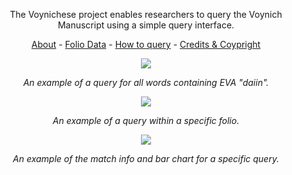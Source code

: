 <p align='center'>The Voynichese project enables researchers to query the Voynich Manuscript using a simple query interface.</p>

<p align='center'><a href='https://github.com/voynichese/voynichese/blob/wiki/About.md'>About</a> - <a href='https://github.com/voynichese/voynichese/blob/wiki/DataSets.md'>Folio Data</a> - <a href='https://github.com/voynichese/voynichese/blob/wiki/QueryBasics.md'>How to query</a> - <a href='https://github.com/voynichese/voynichese/blob/wiki/CreditsAndCopyright.md'>Credits &amp; Coypright</a></p>

<p align='center'>
<a href='http://www.voynichese.com/#/all:daiin/0'><img src='https://github.com/voynichese/voynichese/blob/wiki/voynichese-word.png' /></a>
</p>
<p align='center'>
<i>An example of a query for all words containing EVA "daiin".</i>
</p>

<p align='center'>
<a href='http://www.voynichese.com/#/f37v/all:daiin/0'><img src='https://github.com/voynichese/voynichese/blob/wiki/voynichese-folio.png' /></a>
</p>
<p align='center'>
<i>An example of a query within a specific folio.</i>
</p>

<p align='center'>
<a href='http://www.voynichese.com/#/all:-edy/934'><img src='https://github.com/voynichese/voynichese/blob/wiki/voynichese-chart.png' /></a>
</p>
<p align='center'>
<i>An example of the match info and bar chart for a specific query.</i>
</p>

